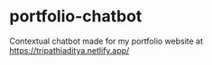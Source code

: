 # portfolio-chatbot

Contextual chatbot made for my portfolio website at https://tripathiaditya.netlify.app/

